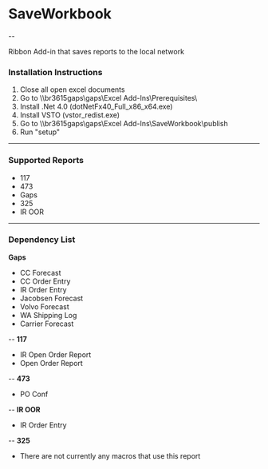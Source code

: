 SaveWorkbook
=================
--

Ribbon Add-in that saves reports to the local network

### Installation Instructions ###
1. Close all open excel documents
2. Go to \\\\br3615gaps\\gaps\\Excel Add-Ins\\Prerequisites\\
3. Install .Net 4.0 (dotNetFx40_Full_x86_x64.exe)
4. Install VSTO (vstor_redist.exe)
5. Go to \\\\br3615gaps\\gaps\\Excel Add-Ins\\SaveWorkbook\publish
6. Run "setup"

---
### Supported Reports ###

* 117
* 473
* Gaps
* 325
* IR OOR

---
### Dependency List ###

**Gaps**

* CC Forecast
* CC Order Entry
* IR Order Entry
* Jacobsen Forecast
* Volvo Forecast
* WA Shipping Log
* Carrier Forecast

--
**117**

* IR Open Order Report
* Open Order Report

--
**473**

* PO Conf

--
**IR OOR**

* IR Order Entry

--
**325**

* There are not currently any macros that use this report
